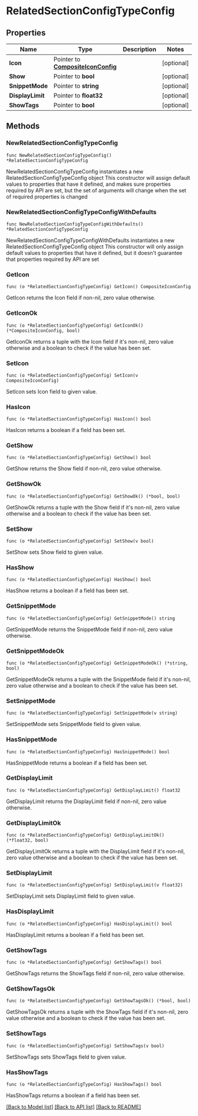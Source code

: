 # RelatedSectionConfigTypeConfig

## Properties

Name | Type | Description | Notes
------------ | ------------- | ------------- | -------------
**Icon** | Pointer to [**CompositeIconConfig**](CompositeIconConfig.md) |  | [optional] 
**Show** | Pointer to **bool** |  | [optional] 
**SnippetMode** | Pointer to **string** |  | [optional] 
**DisplayLimit** | Pointer to **float32** |  | [optional] 
**ShowTags** | Pointer to **bool** |  | [optional] 

## Methods

### NewRelatedSectionConfigTypeConfig

`func NewRelatedSectionConfigTypeConfig() *RelatedSectionConfigTypeConfig`

NewRelatedSectionConfigTypeConfig instantiates a new RelatedSectionConfigTypeConfig object
This constructor will assign default values to properties that have it defined,
and makes sure properties required by API are set, but the set of arguments
will change when the set of required properties is changed

### NewRelatedSectionConfigTypeConfigWithDefaults

`func NewRelatedSectionConfigTypeConfigWithDefaults() *RelatedSectionConfigTypeConfig`

NewRelatedSectionConfigTypeConfigWithDefaults instantiates a new RelatedSectionConfigTypeConfig object
This constructor will only assign default values to properties that have it defined,
but it doesn't guarantee that properties required by API are set

### GetIcon

`func (o *RelatedSectionConfigTypeConfig) GetIcon() CompositeIconConfig`

GetIcon returns the Icon field if non-nil, zero value otherwise.

### GetIconOk

`func (o *RelatedSectionConfigTypeConfig) GetIconOk() (*CompositeIconConfig, bool)`

GetIconOk returns a tuple with the Icon field if it's non-nil, zero value otherwise
and a boolean to check if the value has been set.

### SetIcon

`func (o *RelatedSectionConfigTypeConfig) SetIcon(v CompositeIconConfig)`

SetIcon sets Icon field to given value.

### HasIcon

`func (o *RelatedSectionConfigTypeConfig) HasIcon() bool`

HasIcon returns a boolean if a field has been set.

### GetShow

`func (o *RelatedSectionConfigTypeConfig) GetShow() bool`

GetShow returns the Show field if non-nil, zero value otherwise.

### GetShowOk

`func (o *RelatedSectionConfigTypeConfig) GetShowOk() (*bool, bool)`

GetShowOk returns a tuple with the Show field if it's non-nil, zero value otherwise
and a boolean to check if the value has been set.

### SetShow

`func (o *RelatedSectionConfigTypeConfig) SetShow(v bool)`

SetShow sets Show field to given value.

### HasShow

`func (o *RelatedSectionConfigTypeConfig) HasShow() bool`

HasShow returns a boolean if a field has been set.

### GetSnippetMode

`func (o *RelatedSectionConfigTypeConfig) GetSnippetMode() string`

GetSnippetMode returns the SnippetMode field if non-nil, zero value otherwise.

### GetSnippetModeOk

`func (o *RelatedSectionConfigTypeConfig) GetSnippetModeOk() (*string, bool)`

GetSnippetModeOk returns a tuple with the SnippetMode field if it's non-nil, zero value otherwise
and a boolean to check if the value has been set.

### SetSnippetMode

`func (o *RelatedSectionConfigTypeConfig) SetSnippetMode(v string)`

SetSnippetMode sets SnippetMode field to given value.

### HasSnippetMode

`func (o *RelatedSectionConfigTypeConfig) HasSnippetMode() bool`

HasSnippetMode returns a boolean if a field has been set.

### GetDisplayLimit

`func (o *RelatedSectionConfigTypeConfig) GetDisplayLimit() float32`

GetDisplayLimit returns the DisplayLimit field if non-nil, zero value otherwise.

### GetDisplayLimitOk

`func (o *RelatedSectionConfigTypeConfig) GetDisplayLimitOk() (*float32, bool)`

GetDisplayLimitOk returns a tuple with the DisplayLimit field if it's non-nil, zero value otherwise
and a boolean to check if the value has been set.

### SetDisplayLimit

`func (o *RelatedSectionConfigTypeConfig) SetDisplayLimit(v float32)`

SetDisplayLimit sets DisplayLimit field to given value.

### HasDisplayLimit

`func (o *RelatedSectionConfigTypeConfig) HasDisplayLimit() bool`

HasDisplayLimit returns a boolean if a field has been set.

### GetShowTags

`func (o *RelatedSectionConfigTypeConfig) GetShowTags() bool`

GetShowTags returns the ShowTags field if non-nil, zero value otherwise.

### GetShowTagsOk

`func (o *RelatedSectionConfigTypeConfig) GetShowTagsOk() (*bool, bool)`

GetShowTagsOk returns a tuple with the ShowTags field if it's non-nil, zero value otherwise
and a boolean to check if the value has been set.

### SetShowTags

`func (o *RelatedSectionConfigTypeConfig) SetShowTags(v bool)`

SetShowTags sets ShowTags field to given value.

### HasShowTags

`func (o *RelatedSectionConfigTypeConfig) HasShowTags() bool`

HasShowTags returns a boolean if a field has been set.


[[Back to Model list]](../README.md#documentation-for-models) [[Back to API list]](../README.md#documentation-for-api-endpoints) [[Back to README]](../README.md)


